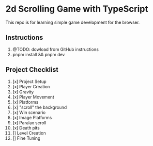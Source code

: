 # 2d Scrolling Game with TypeScript

This repo is for learning simple game development for the browser.

## Instructions

1. @TODO: dowload from GitHub instructions
2. pnpm install && pnpm dev

## Project Checklist

1. [x] Project Setup
2. [x] Player Creation
3. [x] Gravity
4. [x] Player Movement
5. [x] Platforms
6. [x] "scroll" the background
7. [x] Win scenario
8. [x] Image Platforms
9. [x] Paralax scroll
10. [x] Death pits
11. [] Level Creation
12. [] Fine Tuning
